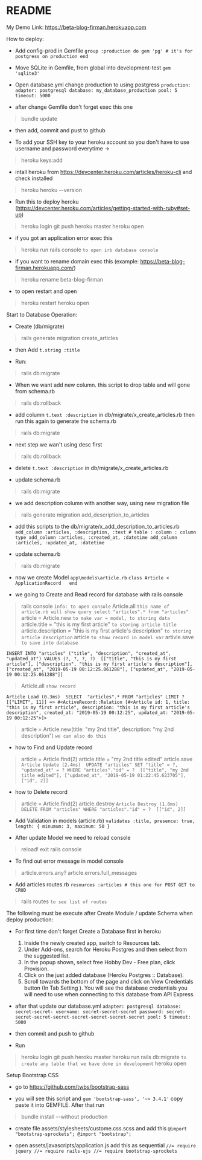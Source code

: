 # README

My Demo Link: https://beta-blog-firman.herokuapp.com

How to deploy:

* Add config-prod in Gemfile
  `group :production do
  gem 'pg' # it's for postgress on production
  end`

* Move SQLite in Gemfile, from global into development-test
  `gem 'sqlite3'`

* Open database.yml change production to using postgress
  `production:
  adapter: postgresql
  database: my_database_production
  pool: 5
  timeout: 5000`

* after change Gemfile don't forget exec this one
> bundle update

* then add, commit and pust to github

* To add your SSH key to your heroku account so you don't have to use username and password everytime ->
> heroku keys:add

* intall heroku from https://devcenter.heroku.com/articles/heroku-cli and check installed
> heroku
> heroku --version

* Run this to deploy heroku (https://devcenter.heroku.com/articles/getting-started-with-ruby#set-up)
> heroku login
> git push heroku master
> heroku open

* if you got an application error exec this
> heroku run rails console `to open irb database console`

* if you want to rename domain exec this (example: https://beta-blog-firman.herokuapp.com/)
> heroku rename beta-blog-firman

* to open restart and open
> heroku restart
> heroku open



Start to Database Operation:

* Create (db/migrate)
> rails generate migration create_articles

* then Add `t.string :title`

* Run:
> rails db:migrate

* When we want add new column. this script to drop table and will gone from schema.rb
> rails db:rollback

* add column `t.text :description` in db/migrate/x_create_articles.rb then run this again to generate the schema.rb
> rails db:migrate

* next step we wan't using desc first
> rails db:rollback

* delete `t.text :description` in db/migrate/x_create_articles.rb

* update schema.rb
> rails db:migrate

* we add description column with another way, using new migration file
> rails generate migration add_description_to_articles

* add this scripts to the db/migrate/x_add_description_to_articles.rb
`add_column :articles, :description, :text # table : column : column type
add_column :articles, :created_at, :datetime
add_column :articles, :updated_at, :datetime`

* update schema.rb
> rails db:migrate

* now we create Model `app\models\article.rb`
`class Article < ApplicationRecord  
end`

* we going to Create and Read record for database with rails console
> rails console `info: to open console`
> Article.all `this name of article.rb will show query select "articles".* from "articles"`
> article = Article.new `to make var = model, to storing data`
> article.title = "this is my first article" `to storing article title`
> article.description = "this is my first article's description" `to storing article description`
> article `to show record in model var`
> artivle.save `to save into database`

`INSERT INTO "articles" ("title", "description", "created_at", "updated_at") VALUES (?, ?, ?, ?)  [["title", "this is my first article"], ["description", "this is my first article's description"], ["created_at", "2019-05-19 00:12:25.061288"], ["updated_at", "2019-05-19 00:12:25.061288"]]`

> Article.all `show record`

`Article Load (0.3ms)  SELECT  "articles".* FROM "articles" LIMIT ?  [["LIMIT", 11]]
=> #<ActiveRecord::Relation [#<Article id: 1, title: "this is my first article", description: "this is my first article's description", created_at: "2019-05-19 00:12:25", updated_at: "2019-05-19 00:12:25">]>`

> article = Article.new(title: "my 2nd title", description: "my 2nd description") `we can also do this`

* how to Find and Update record
> article = Article.find(2)
> article.title = "my 2nd title edited"
> article.save
`Article Update (2.4ms)  UPDATE "articles" SET "title" = ?, "updated_at" = ? WHERE "articles"."id" = ?  [["title", "my 2nd title edited"], ["updated_at", "2019-05-19 01:22:45.623705"], ["id", 2]]`

* how to Delete record
> article = Article.find(2)
> article.destroy
`Article Destroy (1.8ms)  DELETE FROM "articles" WHERE "articles"."id" = ?  [["id", 2]]`

* Add Validation in models (article.rb)
`validates :title, presence: true, length: { minumum: 3, maximum: 50 }`

* After update Model we need to reload console
> reload!
> exit
> rails console

* To find out error message in model console
> article.errors.any?
> article.errors.full_messages

* Add articles routes.rb
`resources :articles # this one for POST GET to CRUD`
> rails routes `to see list of routes`



The following must be execute after Create Module / update Schema when deploy production:

* For first time don't forget Create a Database first in heroku
  1. Inside the newly created app, switch to Resources tab.
  2. Under Add-ons, search for Heroku Postgres and then select from the suggested list.
  3. In the popup shown, select free Hobby Dev - Free plan, click Provision.
  4. Click on the just added database (Heroku Postgres :: Database).
  5. Scroll towards the bottom of the page and click on View Credentials button (In Tab Setting ). You will see the database credentials you will need to use when connecting to this database from API Express.

* after that update our database.yml
`adapter: postgresql
database: secret-secret-
username: secret-secret-secret
password: secret-secret-secret-secret-secret-secret-secret-secret
pool: 5
timeout: 5000`

* then commit and push to github

* Run
> heroku login
> git push heroku master
> heroku run rails db:migrate `to create any table that we have done in development`
> heroku open



Setup Bootstrap CSS

* go to https://github.com/twbs/bootstrap-sass

* you will see this script and `gem 'bootstrap-sass', '~> 3.4.1'` copy paste it into GEMFILE. After that run
> bundle install --without production

* create file assets/stylesheets/custome.css.scss and add this
`@import "bootstrap-sprockets";
@import "bootstrap";`

* open assets/javascripts/application.js add this as sequential
`//= require jquery
//= require rails-ujs
//= require bootstrap-sprockets`
